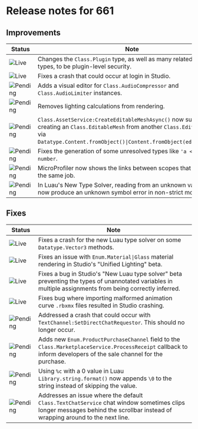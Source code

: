 # Release notes for 661

## Improvements

| Status | Note |
|--------|------|
| ![Live](https://img.shields.io/badge/Live-009E57?style=flat)  | Changes the <code>Class.Plugin</code> type, as well as many related Instance types, to be plugin-level security. |
| ![Live](https://img.shields.io/badge/Live-009E57?style=flat)  | Fixes a crash that could occur at login in Studio. |
| ![Pending](https://img.shields.io/badge/Pending-DEA517?style=flat)  | Adds a visual editor for <code>Class.AudioCompressor</code> and <code>Class.AudioLimiter</code> instances. |
| ![Pending](https://img.shields.io/badge/Pending-DEA517?style=flat)  | Removes lighting calculations from rendering. |
| ![Pending](https://img.shields.io/badge/Pending-DEA517?style=flat)  | <code>Class.AssetService:CreateEditableMeshAsync()</code> now supports creating an <code>Class.EditableMesh</code> from another <code>Class.EditableMesh</code> via <code>Datatype.Content.fromObject()\|Content.fromObject(editableMesh)</code>. |
| ![Pending](https://img.shields.io/badge/Pending-DEA517?style=flat)  | Fixes the generation of some unresolved types like <code>'a <: number</code>. |
| ![Pending](https://img.shields.io/badge/Pending-DEA517?style=flat)  | MicroProfiler now shows the links between scopes that are part of the same job. |
| ![Pending](https://img.shields.io/badge/Pending-DEA517?style=flat)  | In Luau's New Type Solver, reading from an unknown variable will now produce an unknown symbol error in non-strict mode. |
## Fixes

| Status | Note |
|--------|------|
| ![Live](https://img.shields.io/badge/Live-009E57?style=flat)  | Fixes a crash for the new Luau type solver on some <code>Datatype.Vector3</code> methods. |
| ![Live](https://img.shields.io/badge/Live-009E57?style=flat)  | Fixes an issue with <code>Enum.Material\|Glass</code> material rendering in Studio's "Unified Lighting" beta. |
| ![Live](https://img.shields.io/badge/Live-009E57?style=flat)  | Fixes a bug in Studio's "New Luau type solver" beta preventing the types of unannotated variables in multiple assignments from being correctly inferred. |
| ![Live](https://img.shields.io/badge/Live-009E57?style=flat)  | Fixes bug where importing malformed animation curve <code>.rbxmx</code> files resulted in Studio crashing. |
| ![Pending](https://img.shields.io/badge/Pending-DEA517?style=flat)  | Addressed a crash that could occur with <code>TextChannel:SetDirectChatRequestor</code>. This should no longer occur. |
| ![Pending](https://img.shields.io/badge/Pending-DEA517?style=flat)  | Adds new <code>Enum.ProductPurchaseChannel</code> field to the <code>Class.MarketplaceService.ProcessReceipt</code> callback to inform developers of the sale channel for the purchase. |
| ![Pending](https://img.shields.io/badge/Pending-DEA517?style=flat)  | Using <code>%c</code> with a 0 value in Luau <code>Library.string.format()</code> now appends <code>\0</code> to the string instead of skipping the value. |
| ![Pending](https://img.shields.io/badge/Pending-DEA517?style=flat)  | Addresses an issue where the default <code>Class.TextChatService</code> chat window sometimes clips longer messages behind the scrollbar instead of wrapping around to the next line. |
